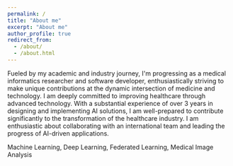 ```yaml
---
permalink: /
title: "About me"
excerpt: "About me"
author_profile: true
redirect_from: 
  - /about/
  - /about.html
---
```


Fueled by my academic and industry journey, I'm progressing as a medical informatics researcher and software developer, enthusiastically striving to make unique contributions at the dynamic intersection of medicine and technology.
I am deeply committed to improving healthcare through advanced technology. With a substantial experience of over 3 years in designing and implementing AI solutions, I am well-prepared to contribute significantly to the transformation of the healthcare industry. I am enthusiastic about collaborating with an international team and leading the progress of AI-driven applications.

Machine Learning, Deep Learning, Federated Learning, Medical Image Analysis